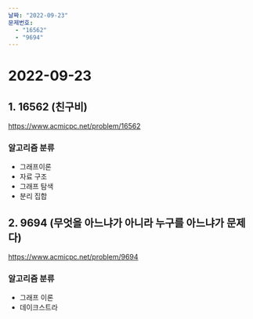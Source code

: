 ```yaml
---
날짜: "2022-09-23"
문제번호:
  - "16562"
  - "9694"
---
```


# 2022-09-23

## 1. 16562 (친구비)

https://www.acmicpc.net/problem/16562

### 알고리즘 분류

- 그래프이론
- 자료 구조
- 그래프 탐색
- 분리 집합

## 2. 9694 (무엇을 아느냐가 아니라 누구를 아느냐가 문제다)

https://www.acmicpc.net/problem/9694

### 알고리즘 분류

- 그래프 이론
- 데이크스트라
